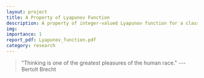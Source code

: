 ```yaml
---
layout: project
title: A Property of Lyapunov Function
description: A property of integer-valued Lyapunov function for a class of totally nonnegative matrices
img: 
importance: 1
report_pdf: Lyapunov_function.pdf
category: research
---
```

> "Thinking is one of the greatest pleasures of the human race." --- Bertolt Brecht
